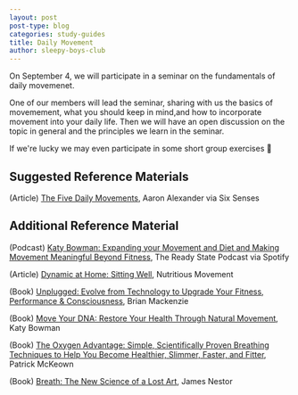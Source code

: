 ```yaml
---
layout: post
post-type: blog
categories: study-guides
title: Daily Movement
author: sleepy-boys-club
---
```


On September 4, we will participate in a seminar on the fundamentals of daily movemenet. 

One of our members will lead the seminar, sharing with us the basics of movemement, what you should keep in mind,and how to incorporate movement into your daily life. Then we will have an open discussion on the topic in general and the principles we learn in the seminar.

If we're lucky we may even participate in some short group exercises 👀

## Suggested Reference Materials

(Article) [The Five Daily Movements](https://www.sixsenses.com/en/at-home-with-six-senses-stories/friends-of-six-senses-with-aaron-alexander), Aaron Alexander via Six Senses

## Additional Reference Material

(Podcast) [Katy Bowman: Expanding your Movement and Diet and Making Movement Meaningful Beyond Fitness](https://open.spotify.com/episode/2m2NSpwAfOAqghfD079w3Q?si=qJI4sufhRpWb--1G5eazuQ), The Ready State Podcast via Spotify

(Article) [Dynamic at Home: Sitting Well](https://www.nutritiousmovement.com/dynamic-at-home-sitting-well/), Nutritious Movement

(Book) [Unplugged: Evolve from Technology to Upgrade Your Fitness, Performance & Consciousness](https://www.amazon.com/dp/1628602619?ref_=cm_sw_r_mwn_dp_P2C2813K86670QDDQJJF), Brian Mackenzie

(Book) [Move Your DNA: Restore Your Health Through Natural Movement](https://a.co/d/aLIJ0cL), Katy Bowman

(Book) [The Oxygen Advantage: Simple, Scientifically Proven Breathing Techniques to Help You Become Healthier, Slimmer, Faster, and Fitter](https://a.co/d/94S32g3), Patrick McKeown 

(Book) [Breath: The New Science of a Lost Art](https://www.amazon.com/Breath-New-Science-Lost-Art/dp/0735213615), James Nestor
